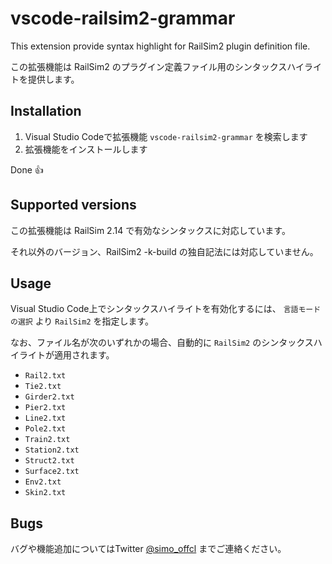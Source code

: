# vscode-railsim2-grammar

This extension provide syntax highlight for RailSim2 plugin definition file.

この拡張機能は RailSim2 のプラグイン定義ファイル用のシンタックスハイライトを提供します。

## Installation

1. Visual Studio Codeで拡張機能 `vscode-railsim2-grammar` を検索します
2. 拡張機能をインストールします

Done 👍

## Supported versions

この拡張機能は RailSim 2.14 で有効なシンタックスに対応しています。

それ以外のバージョン、RailSim2 -k-build の独自記法には対応していません。

## Usage

Visual Studio Code上でシンタックスハイライトを有効化するには、 `言語モードの選択` より `RailSim2` を指定します。

なお、ファイル名が次のいずれかの場合、自動的に `RailSim2` のシンタックスハイライトが適用されます。

* `Rail2.txt`
* `Tie2.txt`
* `Girder2.txt`
* `Pier2.txt`
* `Line2.txt`
* `Pole2.txt`
* `Train2.txt`
* `Station2.txt`
* `Struct2.txt`
* `Surface2.txt`
* `Env2.txt`
* `Skin2.txt`

## Bugs

バグや機能追加についてはTwitter [@simo_offcl](https://twitter.com/simo_offcl) までご連絡ください。
